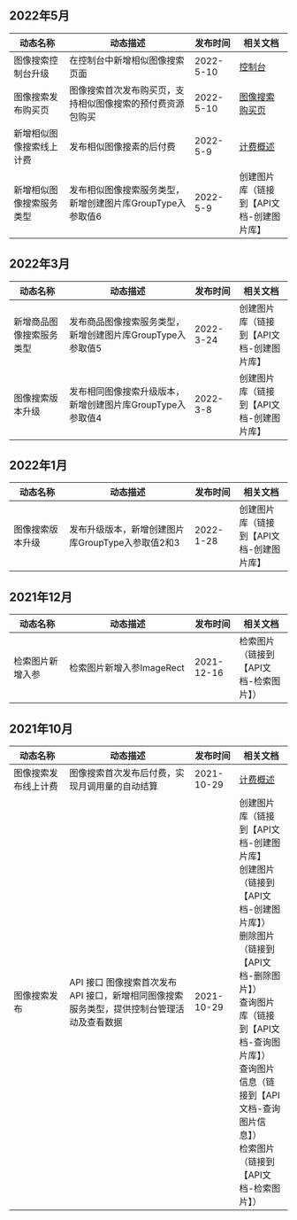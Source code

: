 <style> table th:nth-of-type(1) {width:20%; } table th:nth-of-type(2){ width:45%; } table th:nth-of-type(3){ width:16%; } table th:nth-of-type(4){ width:19%; } </style>
## 2022年5月
| 动态名称                 | 动态描述                                                   | 发布时间  | 相关文档                                                     |
| ------------------------ | ---------------------------------------------------------- | --------- | ------------------------------------------------------------ |
| 图像搜索控制台升级       | 在控制台中新增相似图像搜索页面                             | 2022-5-10 | [控制台](https://console.cloud.tencent.com/tiia/searchimage) |
| 图像搜索发布购买页       | 图像搜索首次发布购买页，支持相似图像搜索的预付费资源包购买 | 2022-5-10 | [图像搜索购买页](https://buy.cloud.tencent.com/tiia_search)  |
| 新增相似图像搜索线上计费 | 发布相似图像搜素的后付费                                   | 2022-5-9  | [计费概述](https://cloud.tencent.com/document/product/1589/74549) |
| 新增相似图像搜索服务类型 | 发布相似图像搜索服务类型，新增创建图片库GroupType入参取值6 | 2022-5-9  | 创建图片库（链接到【API文档-创建图片库】                     |

## 2022年3月

| 动态名称                 | 动态描述                                                   | 发布时间  | 相关文档                                 |
| ------------------------ | ---------------------------------------------------------- | --------- | ---------------------------------------- |
| 新增商品图像搜索服务类型 | 发布商品图像搜索服务类型，新增创建图片库GroupType入参取值5 | 2022-3-24 | 创建图片库（链接到【API文档-创建图片库】 |
| 图像搜索版本升级         | 发布相同图像搜索升级版本，新增创建图片库GroupType入参取值4 | 2022-3-8  | 创建图片库（链接到【API文档-创建图片库】 |

## 2022年1月

| 动态名称         | 动态描述                                          | 发布时间  | 相关文档                                 |
| ---------------- | ------------------------------------------------- | --------- | ---------------------------------------- |
| 图像搜索版本升级 | 发布升级版本，新增创建图片库GroupType入参取值2和3 | 2022-1-28 | 创建图片库（链接到【API文档-创建图片库】 |

## 2021年12月

| 动态名称         | 动态描述                  | 发布时间   | 相关文档                               |
| ---------------- | ------------------------- | ---------- | -------------------------------------- |
| 检索图片新增入参 | 检索图片新增入参ImageRect | 2021-12-16 | 检索图片（链接到【API文档-检索图片】） |

## 2021年10月

| 动态名称             | 动态描述                                                     | 发布时间   | 相关文档                                                     |
| -------------------- | ------------------------------------------------------------ | ---------- | ------------------------------------------------------------ |
| 图像搜索发布线上计费 | 图像搜索首次发布后付费，实现月调用量的自动结算               | 2021-10-29 | [计费概述](https://cloud.tencent.com/document/product/1589/74549) |
| 图像搜索发布         | API 接口	图像搜索首次发布 API 接口，新增相同图像搜索服务类型，提供控制台管理活动及查看数据 | 2021-10-29 | 创建图片库（链接到【API文档-创建图片库】</br>创建图片（链接到【API文档-创建图片库】）</br>删除图片（链接到【API文档-删除图片】）</br>查询图片库（链接到【API文档-查询图片库】）</br>查询图片信息（链接到【API文档-查询图片信息】）</br>检索图片（链接到【API文档-检索图片】） |